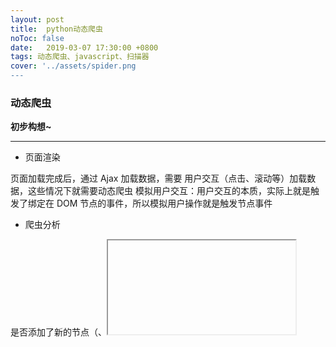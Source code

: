 ```yaml
---
layout: post
title:  python动态爬虫
noToc: false
date:   2019-03-07 17:30:00 +0800
tags: 动态爬虫、javascript、扫描器
cover: '../assets/spider.png
---
```


### 动态爬虫

**初步构想~**

- ------

-   页面渲染


页面加载完成后，通过 Ajax 加载数据，需要 用户交互（点击、滚动等）加载数据，这些情况下就需要动态爬虫
模拟用户交互：用户交互的本质，实际上就是触发了绑定在 DOM 节点的事件，所以模拟用户操作就是触发节点事件

- 爬虫分析

是否添加了新的节点（<a>、<iframe> 等）
是否发起了新的请求（Ajax 请求、跳转 等）
爬虫实现

- [ ] 获取绑定事件

JavaScript 中绑定事件，都会调用 addEventListener 函数，在页面代码执行前 HOOK addEventListener 函数就可以捕获到哪些 DOM 节点绑定了事件
除了 addEventListener 绑定事件，还有一些 inline-script 是无法通过 HOOK addEventListener 来获取，如
<div id='ll' onclick="alert('dd')"></div>

- [ ] 触发事件

JavaScript 中提供 dispatchEvent 函数，可以触发指定 DOM 节点的指定事件
onXXXX 属性可以通过遍历节点来触发
获取触发事件的结果
监听 DOMNodeInserted 事件来检查页面中的 DOM 是否发生变化

- [ ] Ajax 请求的捕获

onResourceRequested 可以捕获非主流框架的请求，但需要通过正则匹配筛选出有效请求
XMLHttpRequest.open 和 XMLHttpRequest.send 可以准确的捕获请求内容

- 爬虫流程

  页面加载前，HOOK 三个接口：addEventListener、XMLHttpRequest.open、XMLHttpRequest.send

页面加载完后，获取所有的 <a>、<iframe>、<form> 标签，开启页面 DOM 节点监听，并触发所有的事件，最后输出结果